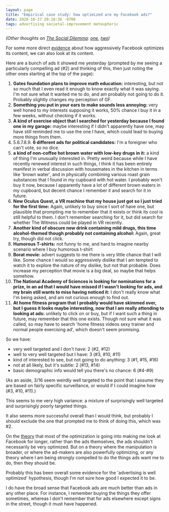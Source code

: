 ```yaml
---
layout: page
title: "Empirical case study: how optimized are my Facebook ads?"
date: 2020-10-27 20:18:36 -0700
tags: advertising societal-improvement meteuphoric
---
```

*(Other thoughts on [The Social Dilemma](https://www.thesocialdilemma.com/): [one](https://worldspiritsockpuppet.com/2020/10/26/the-social-dilemma-review.html), [two](https://worldspiritsockpuppet.com/2020/10/27/social-dilemma-2.html))*

For some more direct [evidence](https://worldspiritsockpuppet.com/2020/10/27/social-dilemma-2.html) about how aggressively Facebook optimizes its content, we can also look at its content.

Here are a bunch of ads it showed me yesterday (prompted by me seeing a particularly compelling ad (#2) and thinking of this, then just noting the other ones starting at the top of the page):
1. **Gates foundation plans to improve math education:** interesting, but not so much that I even read it enough to know exactly what it was saying. I'm not sure what it wanted me to do, and am probably not going to do it. Probably slightly changes my perception of GF.
2. **Something you put in your ears to make sounds less annoying:** very well honed to my interests supposing it works, 50% chance I buy it in a few weeks, without checking if it works.
3. **A kind of exercise object that I searched for yesterday because I found one in my garage:** maybe interesting if I didn't apparently have one, may have still reminded me to use the one I have, which could lead to buying more things from them.
4. 5.6.7.8.9. **6 different ads for political candidates:** I'm a foreigner who can't vote, so no dice.
10. **a kind of non-coffee hot brown water with low-key drugs in it:** a kind of thing I'm unusually interested in. Pretty weird because while I have recently renewed interest in such things, I think it has been entirely manifest in verbal discussion with housemates in the kitchen in terms like 'brown water', and in physically combining various roast grain substances that I found in my cupboard with hot water. I probably won't buy it now, because I apparently have a lot of different brown waters in my cupboard, but decent chance I remember it and search for it in future.
11. **New Oculus Quest, a VR machine that my house just got so I just tried for the first time:** Again, unlikely to buy since I sort of have one, but plausible that prompting me to remember that it exists or think its cool is still helpful to them. I don't remember searching for it, but did search for whether The Witness could be played in VR recently.
12. **Another kind of obscure new drink containing mild drugs, this time alcohol-themed though probably not containing alcohol:** Again, great try, though did not click.
13. **Humorous T-shirts:** not funny to me, and hard to imagine nearby scenario where I buy humorous t-shirt
14. **Borat movie:** advert suggests to me there is very little chance that I will like. Some chance I would so aggressively dislike that I am tempted to watch it to explore the nature of my dislike, but not that probable. Does increase my perception that movie is a big deal, so maybe that helps somehow.
15. **The National Academy of Sciences is looking for nominations for a prize, in an ad that I would have missed if I wasn't looking for ads, and my brain still wants to miss having noticed it:** I don't really know what I'm being asked, and am not curious enough to find out.
16. **At home fitness program that I probably would have skimmed over, but I guess it looks maybe interesting, now that I am really attending to looking at ads:** unlikely to click on or buy, but if I want such a thing in future, may remember that this one exists. Though not sure what it was called, so may have to search 'home fitness videos sexy trainer and normal people exercising ad', which doesn't seem promising.

So we have:
- very well targeted and I don't have: 2 (#2, #12)
- well to very well targeted but I have: 3 (#3, #10, #11)
- kind of interested to see, but not going to do anything: 3 (#1, #15, #16)
- not at all likely, but it's subtle: 2 (#13, #14)
- basic demographic info would tell you there's no chance: 6 (#4-#9)

(As an aside, 3/16 seem weirdly well targeted to the point that I assume they are based on fairly specific surveillance, or would if I could imagine how (#3, #10, #11).)

This seems to me very high variance: a mixture of surprisingly well targeted and surprisingly poorly targeted things.

It also seems more successful overall than I would think, but probably I should exclude the one that prompted me to think of doing this, which was #2.

On the [theory](https://worldspiritsockpuppet.com/2020/10/26/the-social-dilemma-review.html) that most of the optimization is going into making me look at Facebook for longer, rather than the ads themselves, the ads shouldn't necessarily be very optimized. But on a theory where the manipulation is broader, or where the ad-makers are also powerfully optimizing, or any theory where I am being strongly compelled to do the things ads want me to do, then they should be.

Probably this has been overall some evidence for the 'advertising is well optimized' hypothesis, though I'm not sure how good I expected it to be.

I do have the broad sense that Facebook ads are much better than ads in any other place. For instance, I remember buying the things they offer sometimes, whereas I don't remember that for ads elsewhere except signs in the street, though it must have happened.
